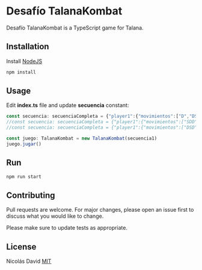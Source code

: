 # Desafío TalanaKombat

Desafío TalanaKombat is a TypeScript game for Talana.

## Installation

Install [NodeJS](https://nodejs.org/es/)

```bash
npm install
```

## Usage

Edit **index.ts** file and update **secuencia** constant:

```typescript
const secuencia: secuenciaCompleta = {"player1":{"movimientos":["D","DSD","S","DSD","SD"],"golpes":["K","P","P","K","P"]},"player2":{"movimientos":["SA","SA","SA","ASA","SA"],"golpes":["K","","K","P","P"]}}
//const secuencia: secuenciaCompleta = {"player1":{"movimientos":["SDD", "DSD", "SA", "DSD"] ,"golpes":["K", "P", "K", "P"]},"player2":{"movimientos":["DSD", "WSAW", "ASA", "", "ASA", "SA"],"golpes":["P", "K", "K", "K", "P", "k"]}}
//const secuencia: secuenciaCompleta = {"player1":{"movimientos":["DSD", "S"] ,"golpes":[ "P", ""]}, "player2":{"movimientos":["", "ASA", "DA", "AAA", "", "SA"],"golpes":["P", "", "P", "K", "K", "K"]}}

const juego: TalanaKombat = new TalanaKombat(secuencia1)
juego.jugar()
```

## Run

```bash
npm run start
```

## Contributing

Pull requests are welcome. For major changes, please open an issue first
to discuss what you would like to change.

Please make sure to update tests as appropriate.

## License
Nicolás David
[MIT](https://choosealicense.com/licenses/mit/)